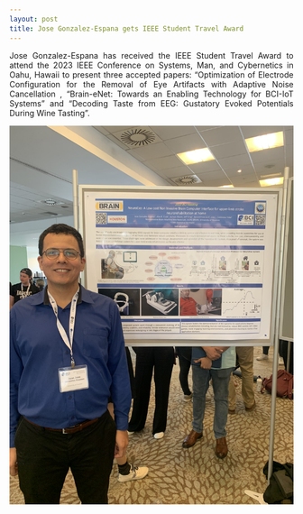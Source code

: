 ```yaml
---
layout: post
title: Jose Gonzalez-Espana gets IEEE Student Travel Award
---
```


<p align="justify"> Jose Gonzalez-Espana has received the IEEE Student Travel Award to attend the 2023 IEEE Conference on Systems, Man, and Cybernetics in Oahu, Hawaii to present three accepted papers: “Optimization of Electrode Configuration for the Removal of Eye Artifacts with Adaptive Noise Cancellation , “Brain-eNet: Towards an Enabling Technology for BCI-IoT Systems” and “Decoding Taste from EEG: Gustatory Evoked Potentials During Wine Tasting”. </p>

<div style="text-align:center"><img src="/photos/Jose_poster_BCI.jpg" width="600" /></div>
